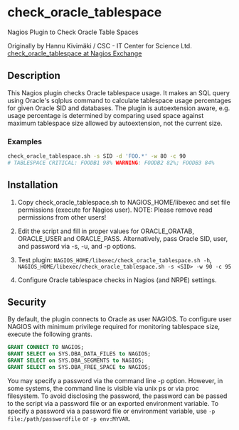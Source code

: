 # check_oracle_tablespace
Nagios Plugin to Check Oracle Table Spaces

Originally by Hannu Kivimäki / CSC - IT Center for Science Ltd.
[check_oracle_tablespace at Nagios Exchange ](https://exchange.nagios.org/directory/Plugins/Databases/Oracle/check_oracle_tablespace/details)

## Description ##

This Nagios plugin checks Oracle tablespace usage. It makes an SQL
query using Oracle's sqlplus command to calculate tablespace usage
percentages for given Oracle SID and databases. The plugin is
autoextension aware, e.g. usage percentage is determined by comparing
used space against maximum tablespace size allowed by autoextension,
not the current size.

### Examples ###

``` bash
check_oracle_tablespace.sh -s SID -d 'FOO.*' -w 80 -c 90
# TABLESPACE CRITICAL: FOODB1 98% WARNING: FOODB2 82%; FOODB3 84%
```

## Installation ##

  1. Copy check_oracle_tablespace.sh to NAGIOS_HOME/libexec
     and set file permissions (execute for Nagios user).
     NOTE: Please remove read permissions from other users!
	
  1. Edit the script and fill in proper values for ORACLE_ORATAB,
     ORACLE_USER and ORACLE_PASS. Alternatively, pass Oracle SID,
     user, and password via -s, -u, and -p options.
	
  1. Test plugin: `NAGIOS_HOME/libexec/check_oracle_tablespace.sh -h`,
     `NAGIOS_HOME/libexec/check_oracle_tablespace.sh -s <SID> -w 90 -c 95`
  
  1. Configure Oracle tablespace checks in Nagios (and NRPE) settings.

## Security ##

By default, the plugin connects to Oracle as user NAGIOS. To configure
user NAGIOS with minimum privilege required for monitoring tablespace
size, execute the following grants.

```sql
GRANT CONNECT TO NAGIOS;
GRANT SELECT on SYS.DBA_DATA_FILES to NAGIOS;
GRANT SELECT on SYS.DBA_SEGMENTS to NAGIOS;
GRANT SELECT on SYS.DBA_FREE_SPACE to NAGIOS;
```

You may specify a password via the command line -p option. However, in
some systems, the command line is visible via unix ps or via proc
filesystem. To avoid disclosing the password, the password can be
passed to the script via a password file or an exported environment
variable. To specify a password via a password file or environment
variable, use `-p file:/path/passwordfile` or `-p env:MYVAR`.

